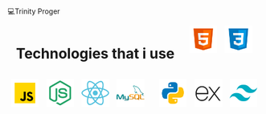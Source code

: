💻Trinity Proger


<div style="display: flex; justify-content: center; gap: 15px; flex-wrap: wrap;">

<h1>Technologies that i use</h1><hr>
  <img src="html5.svg.svg" alt="HTML5" style="width: 55px; height: 55px; object-fit: contain;">
  <img src="css3.svg.svg" alt="CSS3" style="width: 55px; height: 55px; object-fit: contain;">
  <img src="javascript.svg.svg" alt="JavaScript" style="width: 55px; height: 55px; object-fit: contain;">
  <img src="node-js.svg" alt="Node.JS" style="width: 55px; height: 55px; object-fit: contain;">
  <img src="react.png" alt="React" style="width: 55px; height: 55px; object-fit: contain;">
  <img src="sql.png" alt="MySQL" style="width: 55px; height: 55px; object-fit: contain;"> <br>
  <img src="p.png" alt="Python" style="width: 55px; height: 55px; object-fit: contain;">
   <img src="exp.png" alt="express" style="width: 55px; height: 55px; object-fit: contain; background-color: white">
   <img src="tail.png" alt="tailwindcss" style="width: 55px; height: 55px; object-fit: contain;">


</div>
